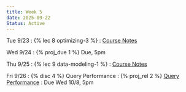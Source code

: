 ```yaml
---
title: Week 5
date: 2025-09-22
Status: Active
---
```


Tue 9/23
: {% lec 8 optimizing-3 %}
  : [Course Notes](https://data101.org/notes/3-query_perf/query-planning.html)

Wed 9/24
: {% proj_due 1 %} Due, 5pm

Thu 9/25
: {% lec 9 data-modeling-1 %}
  : [Course Notes](https://data101.org/notes/4-data_modeling/data_models.html) 

Fri 9/26
: {% disc 4 %} Query Performance
: {% proj_rel 2 %} [Query Performance](https://data101.datahub.berkeley.edu/)
  : Due Wed 10/8, 5pm